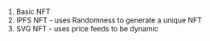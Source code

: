 1. Basic NFT
2. IPFS NFT - uses Randomness to generate a unique NFT
3. SVG NFT - uses price feeds to be dynamic

